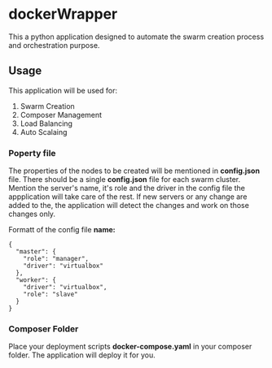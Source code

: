 # dockerWrapper
This a python application designed to automate the swarm creation process and orchestration purpose.

## Usage
This application will be used for:
1. Swarm Creation
2. Composer Management
3. Load Balancing
4. Auto Scalaing

### Poperty file
The properties of the nodes to be created will be mentioned in **config.json** file.
There should be a single **config.json** file for each swarm cluster. Mention the server's name, it's role and the driver in the config file the appplication will take care of the rest.
If new servers or any change are added to the, the application will detect the changes and work on those changes only.

Formatt of the config file **name:<property>**
```
{
  "master": {
    "role": "manager",
    "driver": "virtualbox"
  },
  "worker": {
    "driver": "virtualbox",
    "role": "slave"
  }
}
```
### Composer Folder
Place your deployment scripts **docker-compose.yaml** in your composer folder. The application will deploy it for you.